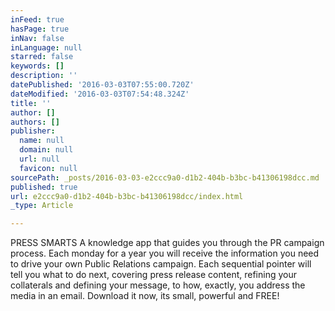 ```yaml
---
inFeed: true
hasPage: true
inNav: false
inLanguage: null
starred: false
keywords: []
description: ''
datePublished: '2016-03-03T07:55:00.720Z'
dateModified: '2016-03-03T07:54:48.324Z'
title: ''
author: []
authors: []
publisher:
  name: null
  domain: null
  url: null
  favicon: null
sourcePath: _posts/2016-03-03-e2ccc9a0-d1b2-404b-b3bc-b41306198dcc.md
published: true
url: e2ccc9a0-d1b2-404b-b3bc-b41306198dcc/index.html
_type: Article

---
```

PRESS SMARTS A knowledge app that guides you through the PR campaign process. Each monday for a year you will receive the information you need to drive your own Public Relations campaign. Each sequential pointer will tell you what to do next, covering press release content, refining your collaterals and defining your message, to how, exactly, you address the media in an email. Download it now, its small, powerful and FREE!
